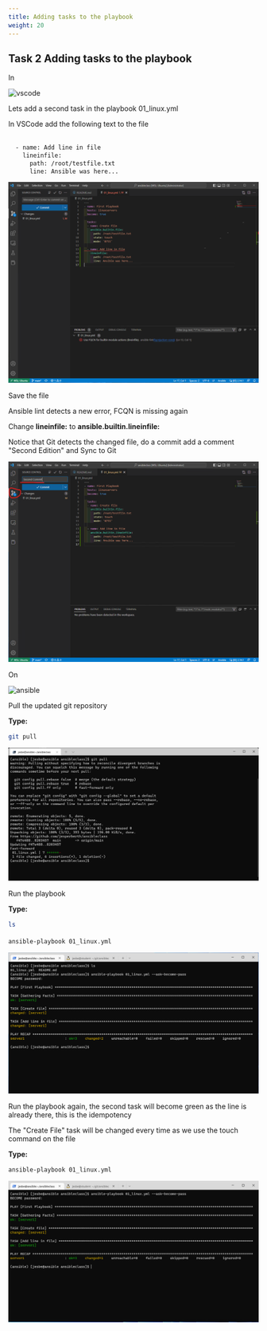 ```yaml
---
title: Adding tasks to the playbook
weight: 20
---
```


## Task 2 Adding tasks to the playbook

In

![vscode](/images/student-vscode.png)

Lets add a second task in the playbook 01_linux.yml

In VSCode add the following text to the file

```ansible

  - name: Add line in file
    lineinfile:
      path: /root/testfile.txt
      line: Ansible was here...

```

![Alt text](images/024_secondtask_code.png?raw=true "Add second task to playbook")

Save the file

Ansible lint detects a new error, FCQN is missing again

Change __lineinfile:__ to __ansible.builtin.lineinfile:__

Notice that Git detects the changed file, do a commit add a comment "Second Edition" and Sync to Git

![Alt text](images/025_secondtask_commit.png?raw=true "Second Commit to playbook")

On

![ansible](/images/ansible.png)

Pull the updated git repository

__Type:__

```bash
git pull
```

![Alt text](images/026_git_pull.png?raw=true "git pull")

Run the playbook

__Type:__

```bash
ls

ansible-playbook 01_linux.yml 
```

![Alt text](images/027_run_playbook_secondtask.png?raw=true "Run playbook")

Run the playbook again, the second task will become green as the line is already there, this is the idempotency

The "Create File" task will be changed every time as we use the touch command on the file

__Type:__

```bash
ansible-playbook 01_linux.yml 
```

![Alt text](images/028_run_playbook_secondtask_idempodent.png?raw=true "Run playbook")
